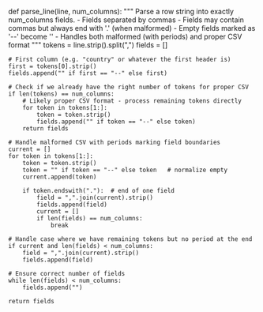 def parse_line(line, num_columns):
    """
    Parse a row string into exactly num_columns fields.
    - Fields separated by commas
    - Fields may contain commas but always end with '.' (when malformed)
    - Empty fields marked as '--' become ''
    - Handles both malformed (with periods) and proper CSV format
    """
    tokens = line.strip().split(",")
    fields = []
    
    # First column (e.g. "country" or whatever the first header is)
    first = tokens[0].strip()
    fields.append("" if first == "--" else first)
    
    # Check if we already have the right number of tokens for proper CSV
    if len(tokens) == num_columns:
        # Likely proper CSV format - process remaining tokens directly
        for token in tokens[1:]:
            token = token.strip()
            fields.append("" if token == "--" else token)
        return fields
    
    # Handle malformed CSV with periods marking field boundaries
    current = []
    for token in tokens[1:]:
        token = token.strip()
        token = "" if token == "--" else token   # normalize empty
        current.append(token)
        
        if token.endswith("."):  # end of one field
            field = ",".join(current).strip()
            fields.append(field)
            current = []
            if len(fields) == num_columns:
                break
    
    # Handle case where we have remaining tokens but no period at the end
    if current and len(fields) < num_columns:
        field = ",".join(current).strip()
        fields.append(field)
    
    # Ensure correct number of fields
    while len(fields) < num_columns:
        fields.append("")
    
    return fields

